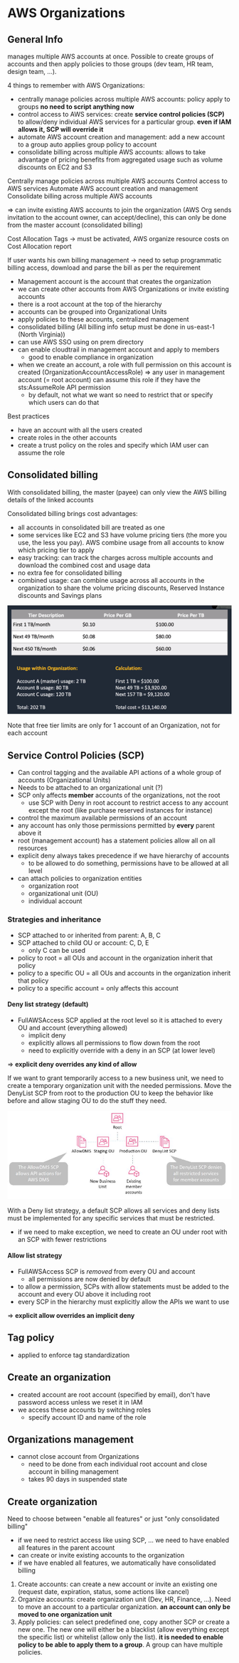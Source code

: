 # AWS Organizations

## General Info
manages multiple AWS accounts at once. Possible to create groups of accounts and then apply policies to those groups (dev team, HR team, design team, ...). 

4 things to remember with AWS Organizations:

- centrally manage policies across multiple AWS accounts: policy apply to groups **no need to script anything now**
- control access to AWS services: create **service control policies (SCP)** to allow/deny individual AWS services for a particular group. **even if IAM allows it, SCP will override it**
- automate AWS account creation and management: add a new account to a group auto applies group policy to account
- consolidate billing across multiple AWS accounts: allows to take advantage of pricing benefits from aggregated usage such as volume discounts on EC2 and S3

Centrally manage policies across multiple AWS accounts
Control access to AWS services
Automate AWS account creation and management
Consolidate billing across multiple AWS accounts

=> can invite existing AWS accounts to join the organization (AWS Org sends invitation to the account owner, can accept/decline), this can only be done from the master account (consolidated billing)

Cost Allocation Tags -> must be activated, AWS organize resource costs on Cost Allocation report

If user wants his own billing management -> need to setup programmatic billing access, download and parse the bill as per the requirement

* Management account is the account that creates the organization
* we can create other accounts from AWS Organizations or invite existing accounts
* there is a root account at the top of the hierarchy
* accounts can be grouped into Organizational Units 
* apply policies to these accounts, centralized management
* consolidated billing (All billing info setup must be done in us-east-1 (North Virginia))
* can use AWS SSO using on prem directory
* can enable cloudtrail in management account and apply to members
  * good to enable compliance in organization
* when we create an account, a role with full permission on this account is created (OrganizationAccountAccessRole) => any user in management account (= root account) can assume this role if they have the sts:AssumeRole API permission
  * by default, not what we want so need to restrict that or specify which users can do that

Best practices
* have an account with all the users created
* create roles in the other accounts
* create a trust policy on the roles and specify which IAM user can assume the role

## Consolidated billing
With consolidated billing, the master (payee) can only view the AWS billing details of the linked accounts

Consolidated billing brings cost advantages:
- all accounts in consolidated bill are treated as one
- some services like EC2 and S3 have volume pricing tiers (the more you use, the less you pay). AWS combine usage from all accounts to know which pricing tier to apply
- easy tracking: can track the charges across multiple accounts and download the combined cost and usage data
- no extra fee for consolidated billing
- combined usage: can combine usage across all accounts in the organization to share the volume pricing discounts, Reserved Instance discounts and Savings plans

![organization combined usages](./organizations-combined-usage.png)

Note that free tier limits are only for 1 account of an Organization, not for each account

## Service Control Policies (SCP)
* Can control tagging and the available API actions of a whole group of accounts (Organizational Units)
* Needs to be attached to an organizational unit (?)
* SCP only affects **member** accounts of the organizations, not the root
  * use SCP with Deny in root account to restrict access to any account except the root (like purchase reserved instances for instance)
* control the maximum available permissions of an account
* any account has only those permissions permitted by **every** parent above it
* root (management account) has a statement policies allow all on all resources
* explicit deny always takes precedence if we have hierarchy of accounts
  * to be allowed to do something, permissions have to be allowed at all level
* can attach policies to organization entities
  * organization root
  * organizational unit (OU)
  * individual account

### Strategies and inheritance
* SCP attached to or inherited from parent: A, B, C
* SCP attached to child OU or account: C, D, E
  * only C can be used
* policy to root = all OUs and account in the organization inherit that policy
* policy to a specific OU = all OUs and accounts in the organization inherit that policy
* policy to a specific account = only affects this account

#### Deny list strategy (default)
* FullAWSAccess SCP applied at the root level so it is attached to every OU and account (everything allowed)
  * implicit deny
  * explicitly allows all permissions to flow down from the root
  * need to explicitly override with a deny in an SCP (at lower level)

=> **explicit deny overrides any kind of allow**

If we want to grant temporarily access to a new business unit, we need to create a temporary organization unit with the needed permissions.
Move the DenyList SCP from root to the production OU to keep the behavior like before and allow staging OU to do the stuff they need.

![organization temp grant](./organizations-temp-grant.jpg)

With a Deny list strategy, a default SCP allows all services and deny lists must be implemented for any specific services that must be restricted.
* if we need to make exception, we need to create an OU under root with an SCP with fewer restrictions


#### Allow list strategy
* FullAWSAccess SCP is _removed_ from every OU and account
  * all permissions are now denied by default
* to allow a permission, SCPs with allow statements must be added to the account and every OU above it including root
* every SCP in the hierarchy must explicitly allow the APIs we want to use

=> **explicit allow overrides an implicit deny**

## Tag policy
* applied to enforce tag standardization

## Create an organization
* created account are root account (specified by email), don't have password access unless we reset it in IAM
* we access these accounts by switching roles
  * specify account ID and name of the role

## Organizations management
* cannot close account from Organizations
  * need to be done from each individual root account and close account in billing management
  * takes 90 days in suspended state
  
## Create organization

Need to choose between "enable all features" or just "only consolidated billing"
* if we need to restrict access like using SCP, ... we need to have enabled all features in the parent account
* can create or invite existing accounts to the organization
* if we have enabled all features, we automatically have consolidated billing

1. Create accounts: can create a new account or invite an existing one (request date, expiration, status, some actions like cancel)
2. Organize accounts: create organization unit (Dev, HR, Finance, ...). Need to move an account to a particular organization. **an account can only be moved to one organization unit**
3. Apply policies: can select predefined one, copy another SCP or create a new one. The new one will either be a blacklist (allow everything except the specific list) or whitelist (allow only the list). **it is needed to enable policy to be able to apply them to a group**. A group can have multiple policies.




